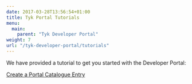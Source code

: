 ```yaml
---
date: 2017-03-28T13:56:54+01:00
title: Tyk Portal Tutorials
menu:
  main:
    parent: "Tyk Developer Portal"
weight: 7
url: "/tyk-developer-portal/tutorials"
---
```


We have provided a tutorial to get you started with the Developer Portal:

[Create a Portal Catalogue Entry](/getting-started/tutorials/create-portal-entry/)